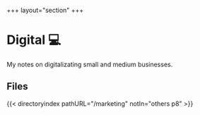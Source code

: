 +++
layout="section"
+++

# Digital :computer:
My notes on digitalizating small and medium businesses.

## Files
{{< directoryindex pathURL="/marketing" notIn="others p8" >}}
